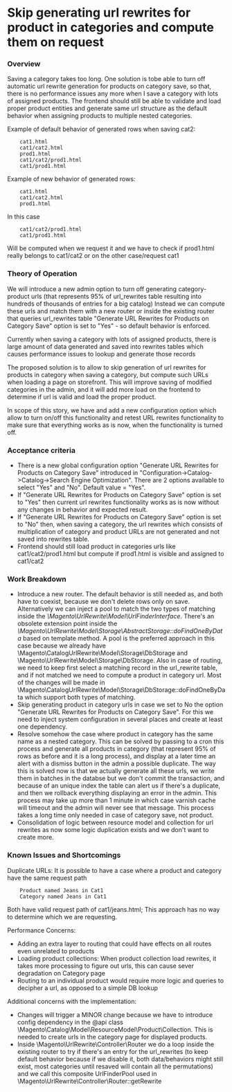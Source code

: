 # Skip generating url rewrites for product in categories and compute them on request

### Overview

Saving a category takes too long.
One solution is tobe able to turn off automatic url rewrite generation for products on category save, so that, there is no performance issues any more when I save a category with lots of assigned products.
The frontend should still be able to validate and load proper product entities and generate same url structure as the default behavior when assigning products to multiple nested categories.

Example of default behavior of generated rows when saving cat2:

        cat1.html
        cat1/cat2.html
        prod1.html
        cat1/cat2/prod1.html
        cat1/prod1.html

Example of new behavior of generated rows:
                
        cat1.html
        cat1/cat2.html
        prod1.html
        
In this case

        cat1/cat2/prod1.html
        cat1/prod1.html
        
Will be computed when we request it and we have to check if prod1.html really belongs to cat1/cat2 or on the other case/request cat1

### Theory of Operation

We will introduce a new admin option to turn off generating category-product urls (that represents 95% of url_rewrites table resulting into hundreds of thousands of entries for a big catalog)
Instead we can compute these urls and match them with a new router or inside the existing router that queries url_rewrites table
 "Generate URL Rewrites for Products on Category Save" option is set to "Yes" - so default behavior is enforced.
 

Currently when saving a category with lots of assigned products, there is large amount of data generated and saved into rewrites tables which causes performance issues to lookup and generate those records

The proposed solution is to allow to skip generation of url rewrites for products in category when saving a category, but compute such URLs when loading a page on storefront.
This will improve saving of modified categories in the admin, and it will add more load on the frontend to determine if url is valid and load the proper product.

In scope of this story, we have and add a new configuration option which allow to turn on/off this functionality and retest URL rewrites functionality to make sure that everything works as is now, when the functionality is turned off.

### Acceptance criteria


 * There is a new global configuration option "Generate URL Rewrites for Products on Category Save" introduced in "Configuration->Catalog->Catalog->Search Engine Optimization". There are 2 options available to select "Yes" and "No". Default value = "Yes".
 * If "Generate URL Rewrites for Products on Category Save" option is set to "Yes" then current url rewrites functionality works as is now without any changes in behavior and expected result.
 * If "Generate URL Rewrites for Products on Category Save" option is set to "No" then, when saving a category, the url rewrites which consists of multiplication of category and product URLs are not generated and not saved into rewrites table. 
 * Frontend should still load product in categories urls like cat1/cat2/prod1.html but compute if prod1.html is visible and assigned to cat1/cat2

### Work Breakdown
 * Introduce a new router. The default behavior is still needed as, and both have to coexist, because we don't delete rows only on save. Alternatively we can inject a pool to match the two types of matching inside the *\Magento\UrlRewrite\Model\UrlFinderInterface*. There's an obsolete extension point inside the *\Magento\UrlRewrite\Model\Storage\AbstractStorage::doFindOneByData* based on template method. A pool is the preferred approach in this case because we already have \Magento\CatalogUrlRewrite\Model\Storage\DbStorage and \Magento\UrlRewrite\Model\Storage\DbStorage.
   Also in case of routing, we need to keep first select a matching record in the url_rewrite table, and if not matched we need to compute a product in category url.
   Most of the changes will be made in \Magento\CatalogUrlRewrite\Model\Storage\DbStorage::doFindOneByData which support both types of matching.
 * Skip generating product in category urls in case we set to No the option "Generate URL Rewrites for Products on Category Save". For this we need to inject system configuration in several places and create at least one dependency.
 * Resolve somehow the case where product in category has the same name as a nested category. This can be solved by passing to a cron this process and generate all products in category (that represent 95% of rows as before and it is a long process), and display at a later time an alert with a dismiss button in the admin a possible duplicate.
   The way this is solved now is that we actually generate all these urls, we write them in batches in the databse but we don't commit the transaction, and because of an unique index the table can alert us if there's a duplicate, and then we rollback everything displaying an error in the admin.
   This process may take up more than 1 minute in which case varnish cache will timeout and the admin will never see that message. This process takes a long time only needed in case of category save, not product.
 * Consolidation of logic between resource model and collection for url rewrites as now some logic duplication exists and we don't want to create more.
 
 
###  Known Issues and Shortcomings

Duplicate URLs: It is possible to have a case where a product and category have the same request path
                
        Product named Jeans in Cat1
        Category named Jeans in Cat1
                
Both have valid request path of cat1/jeans.html; This approach has no way to determine which we are requesting.
                
Performance Concerns:

 * Adding an extra layer to routing that could have effects on all routes even unrelated to products
 * Loading product collections: When product collection load rewrites, it takes more processing to figure out urls, this can cause sever degradation on Category page
 * Routing to an individual product would require more logic and queries to decipher a url, as opposed to a simple DB lookup

Additional concerns with the implementation:

 * Changes will trigger a MINOR change because we have to introduce config dependency in the @api class \Magento\Catalog\Model\ResourceModel\Product\Collection. This is needed to create urls in the category page for displayed products.
 * Inside \Magento\UrlRewrite\Controller\Router we do a loop inside the existing router to try if there's an entry for the url_rewrites (to keep default behavior because if we disable it, both data/behaviors might still exist, most categories until resaved will contain all the permutations) and we call this composite UrlFinderPool used in  \Magento\UrlRewrite\Controller\Router::getRewrite
